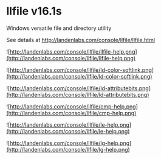 # llfile v16.1s

Windows versatile file and directory utility

See details at http://landenlabs.com/console/llfile/llfile.html

![http://landenlabs.com/console/llfile/llfile-help.png](http://landenlabs.com/console/llfile/llfile-help.png)

![http://landenlabs.com/console/llfile/ld-color-softlink.png](http://landenlabs.com/console/llfile/ld-color-softlink.png)

![http://landenlabs.com/console/llfile/ld-attributebits.png](http://landenlabs.com/console/llfile/ld-attributebits.png)

![http://landenlabs.com/console/llfile/cmp-help.png](http://landenlabs.com/console/llfile/cmp-help.png)

![http://landenlabs.com/console/llfile/le-help.png](http://landenlabs.com/console/llfile/le-help.png)

![http://landenlabs.com/console/llfile/lg-help.png](http://landenlabs.com/console/llfile/lg-help.png)



